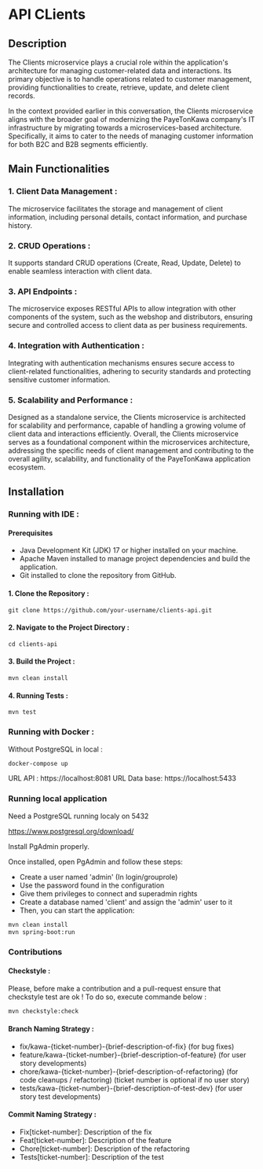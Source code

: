 # API CLients

## Description 

The Clients microservice plays a crucial role within the application's architecture for managing customer-related data and interactions. Its primary objective is to handle operations related to customer management, providing functionalities to create, retrieve, update, and delete client records.

In the context provided earlier in this conversation, the Clients microservice aligns with the broader goal of modernizing the PayeTonKawa company's IT infrastructure by migrating towards a microservices-based architecture. Specifically, it aims to cater to the needs of managing customer information for both B2C and B2B segments efficiently.

## Main Functionalities

### 1. Client Data Management : 

The microservice facilitates the storage and management of client information, including personal details, contact information, and purchase history.

### 2. CRUD Operations : 

It supports standard CRUD operations (Create, Read, Update, Delete) to enable seamless interaction with client data.

### 3. API Endpoints : 
The microservice exposes RESTful APIs to allow integration with other components of the system, such as the webshop and distributors, ensuring secure and controlled access to client data as per business requirements.

### 4. Integration with Authentication :

Integrating with authentication mechanisms ensures secure access to client-related functionalities, adhering to security standards and protecting sensitive customer information.

### 5. Scalability and Performance :

Designed as a standalone service, the Clients microservice is architected for scalability and performance, capable of handling a growing volume of client data and interactions efficiently.
Overall, the Clients microservice serves as a foundational component within the microservices architecture, addressing the specific needs of client management and contributing to the overall agility, scalability, and functionality of the PayeTonKawa application ecosystem.

## Installation

### Running with IDE : 

#### Prerequisites

* Java Development Kit (JDK) 17 or higher installed on your machine.
* Apache Maven installed to manage project dependencies and build the application.
* Git installed to clone the repository from GitHub.

#### 1. Clone the Repository : 
```
git clone https://github.com/your-username/clients-api.git
```
#### 2. Navigate to the Project Directory :
```
cd clients-api
```
#### 3. Build the Project :
```
mvn clean install
```
#### 4. Running Tests :
```
mvn test
```

### Running with Docker : 

Without PostgreSQL in local :

```sh
docker-compose up
```

URL API : https://localhost:8081
URL Data base: https://localhost:5433

### Running local application

Need a PostgreSQL running localy on 5432 

https://www.postgresql.org/download/

Install PgAdmin properly.

Once installed, open PgAdmin and follow these steps:

* Create a user named 'admin' (In login/grouprole)
* Use the password found in the configuration
* Give them privileges to connect and superadmin rights
* Create a database named 'client' and assign the 'admin' user to it
* Then, you can start the application:

```sh
mvn clean install
mvn spring-boot:run
```

### Contributions
#### Checkstyle : 

Please, before make a contribution and a pull-request ensure that checkstyle test are ok !
To do so, execute commande below : 

```sh
mvn checkstyle:check 
```

#### Branch Naming Strategy :
* fix/kawa-{ticket-number}-{brief-description-of-fix} (for bug fixes)
* feature/kawa-{ticket-number}-{brief-description-of-feature} (for user story developments)
* chore/kawa-{ticket-number}-{brief-description-of-refactoring} (for code cleanups / refactoring) (ticket number is optional if no user story)
* tests/kawa-{ticket-number}-{brief-description-of-test-dev} (for user story test developments)

#### Commit Naming Strategy :
* Fix[ticket-number]: Description of the fix
* Feat[ticket-number]: Description of the feature
* Chore[ticket-number]: Description of the refactoring
* Tests[ticket-number]: Description of the test
